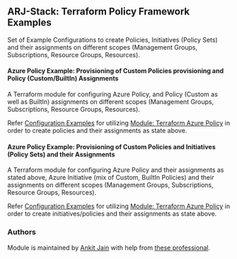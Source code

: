 ## ARJ-Stack: Terraform Policy Framework Examples

Set of Example Configurations to create Policies, Initiatives (Policy Sets) and their assignments on different scopes (Management Groups, Subscriptions, Resource Groups, Resources).

#### Azure Policy Example: Provisioning of Custom Policies provisioning and Policy (Custom/BuiltIn) Assignments

A Terraform module for configuring Azure Policy, and Policy (Custom as well as BuiltIn) assignments on different scopes (Management Groups, Subscriptions, Resource Groups, Resources).

Refer [Configuration Examples](https://github.com/ankit-jn/terraform-azure-examples/tree/main/azure-policy/policy) for utilizing [Module: Terraform Azure Policy](https://github.com/ankit-jn/terraform-azure-policy) in order to create policies and their assignments as state above.

#### Azure Policy Example: Provisioning of Custom Policies and Initiatives (Policy Sets) and their Assignments

A Terraform module for configuring Azure Policy and their assignments as stated above, Azure Initiative (mix of Custom, BuiltIn Policies) and their assignments on different scopes (Management Groups, Subscriptions, Resource Groups, Resources).

Refer [Configuration Examples](https://github.com/ankit-jn/terraform-azure-examples/tree/main/azure-policy/initiative) for utilizing [Module: Terraform Azure Policy](https://github.com/ankit-jn/terraform-azure-policy) in order to create initiatives/policies and their assignments as state above.


### Authors

Module is maintained by [Ankit Jain](https://github.com/ankit-jn) with help from [these professional](https://github.com/ankit-jn/terraform-azure-examples/graphs/contributors).
